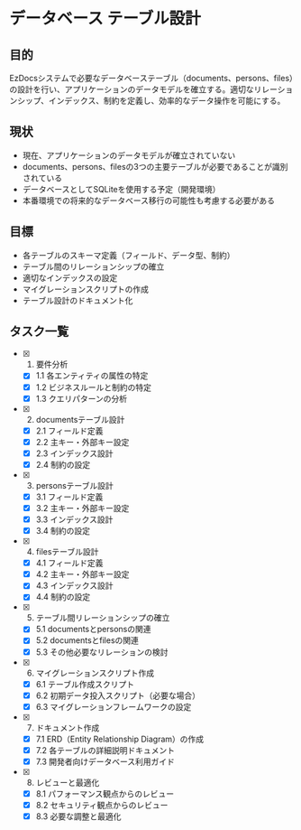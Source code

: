 # データベース テーブル設計

## 目的
EzDocsシステムで必要なデータベーステーブル（documents、persons、files）の設計を行い、アプリケーションのデータモデルを確立する。適切なリレーションシップ、インデックス、制約を定義し、効率的なデータ操作を可能にする。

## 現状
- 現在、アプリケーションのデータモデルが確立されていない
- documents、persons、filesの3つの主要テーブルが必要であることが識別されている
- データベースとしてSQLiteを使用する予定（開発環境）
- 本番環境での将来的なデータベース移行の可能性も考慮する必要がある

## 目標
- 各テーブルのスキーマ定義（フィールド、データ型、制約）
- テーブル間のリレーションシップの確立
- 適切なインデックスの設定
- マイグレーションスクリプトの作成
- テーブル設計のドキュメント化

## タスク一覧
- [x] 1. 要件分析
  - [x] 1.1 各エンティティの属性の特定
  - [x] 1.2 ビジネスルールと制約の特定
  - [x] 1.3 クエリパターンの分析

- [x] 2. documentsテーブル設計
  - [x] 2.1 フィールド定義
  - [x] 2.2 主キー・外部キー設定
  - [x] 2.3 インデックス設計
  - [x] 2.4 制約の設定

- [x] 3. personsテーブル設計
  - [x] 3.1 フィールド定義
  - [x] 3.2 主キー・外部キー設定
  - [x] 3.3 インデックス設計
  - [x] 3.4 制約の設定

- [x] 4. filesテーブル設計
  - [x] 4.1 フィールド定義
  - [x] 4.2 主キー・外部キー設定
  - [x] 4.3 インデックス設計
  - [x] 4.4 制約の設定

- [x] 5. テーブル間リレーションシップの確立
  - [x] 5.1 documentsとpersonsの関連
  - [x] 5.2 documentsとfilesの関連
  - [x] 5.3 その他必要なリレーションの検討

- [x] 6. マイグレーションスクリプト作成
  - [x] 6.1 テーブル作成スクリプト
  - [x] 6.2 初期データ投入スクリプト（必要な場合）
  - [x] 6.3 マイグレーションフレームワークの設定

- [x] 7. ドキュメント作成
  - [x] 7.1 ERD（Entity Relationship Diagram）の作成
  - [x] 7.2 各テーブルの詳細説明ドキュメント
  - [x] 7.3 開発者向けデータベース利用ガイド

- [x] 8. レビューと最適化
  - [x] 8.1 パフォーマンス観点からのレビュー
  - [x] 8.2 セキュリティ観点からのレビュー
  - [x] 8.3 必要な調整と最適化 
